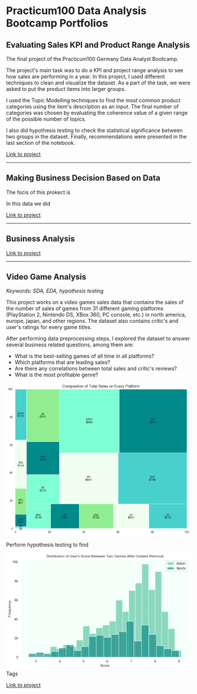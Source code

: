 # Practicum100 Data Analysis Bootcamp Portfolios

## Evaluating Sales KPI and Product Range Analysis
The final project of the Practicum100 Germany Data Analyst Bootcamp.

The project's main task was to do a KPI and project range 
analysis to see how sales are performing in a year. 
In this project, I used different techniques to clean and 
visualize the dataset. As a part of the task, we were 
asked to put the product items into larger groups. 

I used the Topic Modelling techniques to find the most 
common product categories using the item's description 
as an input. The final number of categories was chosen 
by evaluating the coherence value of a given range of the 
possible number of topics. 

I also did hypothesis testing 
to check the statistical significance between two groups 
in the dataset. Finally, recommendations were presented 
in the last section of the notebook.

[Link to project](https://github.com/persadha/practicum100_portfolios/blob/main/KPI%20and%20Product%20Range%20Analysis/Evaluating_Sales_KPI_Product_Range_(P100).ipynb)

***

## Making Business Decision Based on Data
The focis of this prokect is 

In this data we did


[Link to project](https://github.com/persadha/practicum100_portfolios/blob/main/KPI%20and%20Product%20Range%20Analysis/Evaluating_Sales_KPI_Product_Range_(P100).ipynb)

***
## Business Analysis



[Link to project](https://github.com/persadha/practicum100_portfolios/blob/main/Business%20Analysis/business_analyst_project.ipynb)

***
## Video Game Analysis
_Keywords: SDA, EDA, hypothesis testing_

This project works on a video games sales data that contains the sales
of the number of sales of games from 31 different gaming platforms (PlayStation 2, 
Nintendo DS, XBox 360, PC console, etc.) in north america, europe, japan, and other regions.
The dataset also contains critic's and user's ratings for every game titles.

After performing data preprocessing steps, I explored the 
dataset to answer several business related questions, among them are:

- What is the best-selling games of all time in all platforms?
- Which platforms that are leading sales? 
- Are there any correlations between total sales and critic's reviews?
- What is the most profitable genre?

![Preview](https://github.com/persadha/practicum100_portfolios/blob/main/Video%20Game%20Analysis/total_sales_per_platform.png "Product Range")

Perform hypothesis testing to find


![Preview](https://github.com/persadha/practicum100_portfolios/blob/main/Video%20Game%20Analysis/distributions_of_score.png)
Tags

[Link to project](https://github.com/persadha/practicum100_portfolios/blob/main/Video%20Game%20Analysis/video_game_analysis.ipynb)



